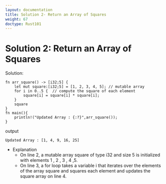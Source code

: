 ```yaml
---
layout: documentation
title: Solution 2- Return an Array of Squares
weight: 67
doctype: Rust101
---
```



# Solution 2: Return an Array of Squares

Solution: 

```
fn arr_square() -> [i32;5] {
    let mut square:[i32;5] = [1, 2, 3, 4, 5]; // mutable array 
    for i in 0..5 {  // compute the square of each element
        square[i] = square[i] * square[i];
    }
    square
}
fn main(){
    println!("Updated Array : {:?}",arr_square());
}

```
output

```
Updated Array : [1, 4, 9, 16, 25]

```

- Explanation
   - On line 2, a mutable array square of type i32 and size 5 is initialized with elements 1 , 2 , 3 , 4 ,5.
   - On line 3, a for loop takes a variable i that iterates over the elements of the array square and squares each element and updates the square array on line 4.
   
   
   

